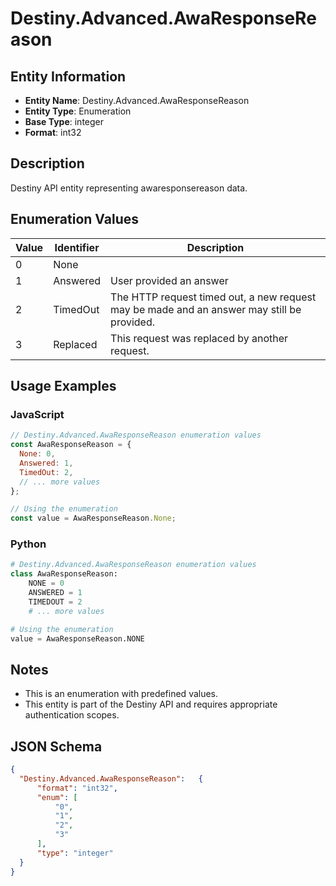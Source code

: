 # Destiny.Advanced.AwaResponseReason

## Entity Information
- **Entity Name**: Destiny.Advanced.AwaResponseReason
- **Entity Type**: Enumeration
- **Base Type**: integer
- **Format**: int32

## Description
Destiny API entity representing awaresponsereason data.

## Enumeration Values

| Value | Identifier | Description |
|-------|------------|-------------|
| 0 | None |  |
| 1 | Answered | User provided an answer |
| 2 | TimedOut | The HTTP request timed out, a new request may be made and an answer may still be provided. |
| 3 | Replaced | This request was replaced by another request. |

## Usage Examples

### JavaScript
```javascript
// Destiny.Advanced.AwaResponseReason enumeration values
const AwaResponseReason = {
  None: 0,
  Answered: 1,
  TimedOut: 2,
  // ... more values
};

// Using the enumeration
const value = AwaResponseReason.None;
```

### Python
```python
# Destiny.Advanced.AwaResponseReason enumeration values
class AwaResponseReason:
    NONE = 0
    ANSWERED = 1
    TIMEDOUT = 2
    # ... more values

# Using the enumeration
value = AwaResponseReason.NONE
```

## Notes
- This is an enumeration with predefined values.
- This entity is part of the Destiny API and requires appropriate authentication scopes.

## JSON Schema
```json
{
  "Destiny.Advanced.AwaResponseReason":   {
      "format": "int32",
      "enum": [
          "0",
          "1",
          "2",
          "3"
      ],
      "type": "integer"
  }
}
```
